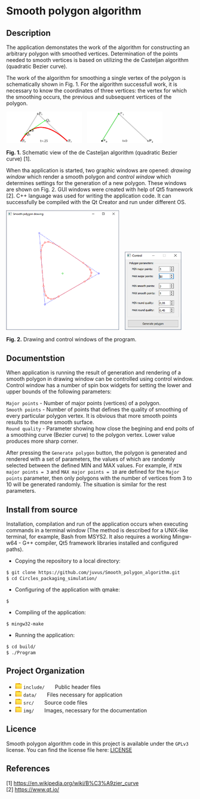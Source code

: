 # Smooth polygon algorithm
## Description
The application demonstates the work of the algorithm for constructing an arbitrary polygon with smoothed vertices. Determination of the points needed to smooth vertices is based on utilizing the de Casteljan algorithm (quadratic Bezier curve). 

The work of the algorithm for smoothing a single vertex of the polygon is schematically shown in Fig. 1. For the algorithm successfull work, it is necessary to know the coordinates of three vertices: the vertex for which the smoothing occurs, the previous and subsequent vertices of the polygon.  

<img src="/img/curve.png" alt="Curve.png" width=40%>&nbsp;&nbsp;&nbsp;
<img src="/img/curve_animation.gif" alt="Curve animation.gif" width=40%>&nbsp;&nbsp;&nbsp;

**Fig. 1.** Schematic view of the de Casteljan algorithm (quadratic Bezier curve) [1].

When tha application is started, two graphic windows are opened: *drawing window* which render a smooth polygon and *control window* which determines settings for the generation of a new polygon. These windows are shown on Fig. 2. GUI windows were created with help of Qt5 framework [2]. C++ language was used for writing the application code. It can successfully be compiled with the Qt Creator and run under different OS.

<img src="/img/drawing_window.png" alt="Drawing window.png" width=60%>&nbsp;&nbsp;&nbsp;
<img src="/img/control_window.png" alt="Control window.png" width=30%>&nbsp;&nbsp;&nbsp;

**Fig. 2.** Drawing and control windows of the program.

## Documentstion
When application is running the result of generation and rendering of a smooth polygon in drawing window can be controlled using control window. Control window has a number of spin box widgets for setting the lower and upper bounds of the following parameters:

`Major points`&nbsp;-&nbsp;Number of major points (vertices) of a polygon.<br>
`Smooth points`&nbsp;-&nbsp;Number of points that defines the quality of smoothing of every particular polygon vertex. It is obvious that more smooth points results to the more smooth surface.<br>
`Round quality`&nbsp;-&nbsp;Parameter showing how close the begining and end poits of a smoothing curve (Bezier curve) to the polygon vertex. Lower value produces more sharp corner.<br>

After pressing the `Generate polygon` button, the polygon is generated and rendered with a set of parameters, the values of which are randomly selected between the defined MIN and MAX values. For example, if `MIN major points = 3` and `MAX major points = 10` are defined for the `Major points` parameter, then only polygons with the number of vertices from 3 to 10 will be generated randomly. The situation is similar for the rest parameters.

## Install from source
Installation, compilation and run of the application occurs when executing commands in a terminal window (The method is described for a UNIX-like terminal, for example, Bash from MSYS2. It also requires a working Mingw-w64 - G++ compiler, Qt5 framework libraries installed and configured paths).

-	Copying the repository to a local directory:
```
$ git clone https://github.com/juvus/Smooth_polygon_algorithm.git
$ cd Circles_packaging_simulation/
```
-	Configuring of the application with qmake:
```
$ 
```


-	Compiling of the application:
```
$ mingw32-make
```
-	Running the application:
```
$ cd build/
$ ./Program
```

## Project Organization
- <img src="/img/folder.png" alt="folder" width=18px> `include/` &nbsp;&nbsp;&nbsp;&nbsp;&nbsp; Public header files
- <img src="/img/folder.png" alt="folder" width=18px> `data/` &nbsp;&nbsp;&nbsp;&nbsp;&nbsp; Files necessary for application
- <img src="/img/folder.png" alt="folder" width=18px> `src/` &nbsp;&nbsp;&nbsp;&nbsp;&nbsp; Source code files
- <img src="/img/folder.png" alt="folder" width=18px> `img/` &nbsp;&nbsp;&nbsp;&nbsp;&nbsp; Images, necessary for the documentation
















## Licence
Smooth polygon algorithm code in this project is available under the `GPLv3` license. You can find the license file here: [LICENSE](/LICENSE)

## References
[1] https://en.wikipedia.org/wiki/B%C3%A9zier_curve<br>
[2] https://www.qt.io/<br>

